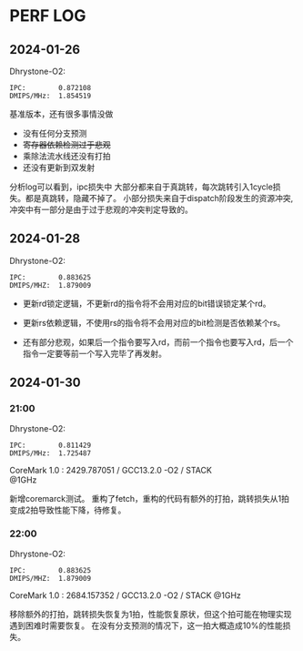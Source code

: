 # PERF LOG

## 2024-01-26

Dhrystone-O2:
    
    IPC:        0.872108
    DMIPS/MHz:  1.854519

基准版本，还有很多事情没做

- 没有任何分支预测
- ~~寄存器依赖检测过于悲观~~
- 乘除法流水线还没有打拍
- 还没有更新到双发射

分析log可以看到，ipc损失中
大部分都来自于真跳转，每次跳转引入1cycle损失。都是真跳转，隐藏不掉了。
小部分损失来自于dispatch阶段发生的资源冲突,冲突中有一部分是由于过于悲观的冲突判定导致的。


## 2024-01-28

Dhrystone-O2:

    IPC:        0.883625
    DMIPS/MHZ:  1.879009

- 更新rd锁定逻辑，不更新rd的指令将不会用对应的bit错误锁定某个rd。
- 更新rs依赖逻辑，不使用rs的指令将不会用对应的bit检测是否依赖某个rs。

- 还有部分悲观，如果后一个指令要写入rd，而前一个指令也要写入rd，后一个指令一定要等前一个写入完毕了再发射。

## 2024-01-30

### 21:00

Dhrystone-O2:
    
    IPC:        0.811429
    DMIPS/MHz:  1.725487

CoreMark 1.0 : 2429.787051 / GCC13.2.0 -O2 / STACK  
@1GHz

新增coremarck测试。
重构了fetch，重构的代码有额外的打拍，跳转损失从1拍变成2拍导致性能下降，待修复。


### 22:00

Dhrystone-O2:

    IPC:        0.883625
    DMIPS/MHZ:  1.879009

CoreMark 1.0 : 2684.157352 / GCC13.2.0 -O2 / STACK
@1GHz

移除额外的打拍，跳转损失恢复为1拍，性能恢复原状，但这个拍可能在物理实现遇到困难时需要恢复。
在没有分支预测的情况下，这一拍大概造成10%的性能损失。

